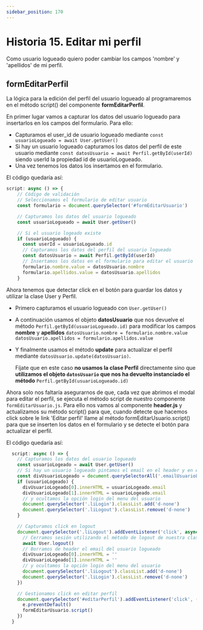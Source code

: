 ```yaml
---
sidebar_position: 170
---
```


# Historia 15. Editar mi perfil
Como usuario logueado quiero poder cambiar los campos 'nombre' y 'apellidos' de mi perfil.

## formEditarPerfil
La lógica para la edición del perfil del usuario logueado al programaremos en el método script() del componente **formEditarPerfil**.

En primer lugar vamos a capturar los datos del usuario logueado para insertarlos en los campos del formulario. Para ello:
- Capturamos el user_id de usuario logueado mediante `const usuarioLogueado = await User.getUser()`
- Si hay un usuario logueado capturamos los datos del perfil de este usuario mediante `const datosUsuario = await Perfil.getById(userId)` siendo userId la propiedad id de usuarioLogueado.
- Una vez tenemos los datos los insertamos en el formulario.

El código quedaría así:
```js title="formEditarPerfil"
script: async () => {
    // Código de validación
    // Seleccionamos el formulario de editar usuario
    const formulario = document.querySelector('#formEditarUsuario')

    // Capturamos los datos del usuario logueado
    const usuarioLogueado = await User.getUser()

    // Si el usuario logeado existe
    if (usuarioLogueado) {
      const userId = usuarioLogueado.id
      // Capturamos los datos del perfil del usuario logueado
      const datosUsuario = await Perfil.getById(userId)
      // Insertamos los datos en el formulario para editar el usuario
      formulario.nombre.value = datosUsuario.nombre
      formulario.apellidos.value = datosUsuario.apellidos
    }    
```

Ahora tenemos que detectar click en el botón para guardar los datos y utilizar la clase User y Perfil.

- Primero capturamos el usuario logueado con `User.getUser()` 
- A continuación usamos el objeto **datosUsuario** que nos devuelve el método `Perfil.getById(usuarioLogueado.id)` para modificar los campos **nombre** y **apellidos** 
        ```
        datosUsuario.nombre = formulario.nombre.value
        datosUsuario.apellidos = formulario.apellidos.value
        ```
- Y finalmente usamos el método **update** para actualizar el perfil mediante  `datosUsuario.update(datosUsuario)`. 
  
    Fíjate que en este caso **no usamos la clase Perfil** directamente sino que **utilizamos el objeto `datosUsuario` que nos ha devuelto instanciado el método** `Perfil.getById(usuarioLogueado.id)`

Ahora solo nos faltaría asegurarnos de que, cada vez que abrimos el modal para editar el perfil, se ejecuta el método script de nuestro componente `formEditarUsuario.js`. Para ello nos vamos al componente **header.js** y actualizamos su método script() para que, cuando detecte que hacemos click sobre le link 'Editar perfil' llame al método formEditarUsuario.script() para que se inserten los datos en el formulario y se detecte el botón para actualizar el perfil.

El código quedaría así:

```js title="header.js" {26-30}
  script: async () => {
    // Capturamos los datos del usuario logueado
    const usuarioLogeado = await User.getUser()
    // Si hay un usuario logueado pintamos el email en el header y en el menú del usuario
    const divUsuarioLogeado = document.querySelectorAll('.emailUsuarioLogueado')
    if (usuarioLogeado) {
      divUsuarioLogeado[0].innerHTML = usuarioLogeado.email
      divUsuarioLogeado[1].innerHTML = usuarioLogeado.email
      // y ocultamos la opción login del menu del usuario
      document.querySelector('.liLogin').classList.add('d-none')
      document.querySelector('.liLogout').classList.remove('d-none')
    }

    // Capturamos click en logout
    document.querySelector('.liLogout').addEventListener('click', async () => {
      // Cerramos sesión utilizando el método de logout de nuestra clase User
      await User.logout()
      // Borramos de header el email del usuario logueado
      divUsuarioLogeado[0].innerHTML = ''
      divUsuarioLogeado[1].innerHTML = ''
      // y ocultamos la opción login del menu del usuario
      document.querySelector('.liLogout').classList.add('d-none')
      document.querySelector('.liLogin').classList.remove('d-none')
    })

    // Gestionamos click en editar perfil
    document.querySelector('#editarPerfil').addEventListener('click', (e) => {
      e.preventDefault()
      formEditarUsuario.script()
    })
  }

```
